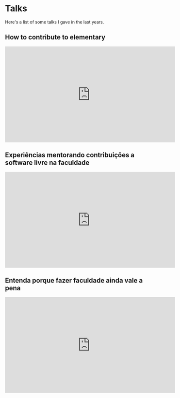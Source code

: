 # Talks

Here's a list of some talks I gave in the last years.

## How to contribute to elementary

<iframe width="560" height="315" src="https://www.youtube-nocookie.com/embed/gt-i72QL7hU" title="YouTube video player" frameborder="0" allow="accelerometer; autoplay; clipboard-write; encrypted-media; gyroscope; picture-in-picture" allowfullscreen></iframe>

## Experiências mentorando contribuições a software livre na faculdade

<iframe width="560" height="315" src="https://www.youtube-nocookie.com/embed/mZnOf7BH4kY" title="YouTube video player" frameborder="0" allow="accelerometer; autoplay; clipboard-write; encrypted-media; gyroscope; picture-in-picture" allowfullscreen></iframe>


## Entenda porque fazer faculdade ainda vale a pena

<iframe width="560" height="315" src="https://www.youtube-nocookie.com/embed/yCXxcNnOFNY" title="YouTube video player" frameborder="0" allow="accelerometer; autoplay; clipboard-write; encrypted-media; gyroscope; picture-in-picture" allowfullscreen></iframe>

